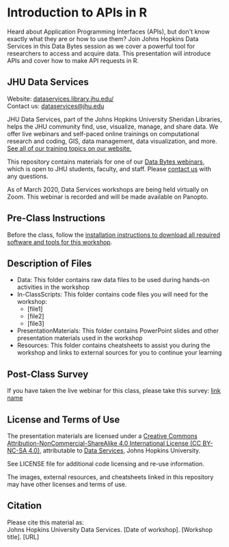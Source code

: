 # Introduction to APIs in R
Heard about Application Programming Interfaces (APIs), but don't know exactly what they are or how to use them? Join Johns Hopkins Data Services in this Data Bytes session as we cover a powerful tool for researchers to access and acquire data. This presentation will introduce APIs and cover how to make API requests in R.


## JHU Data Services   
Website: [dataservices.library.jhu.edu/](https://dataservices.library.jhu.edu/)   
Contact us: [dataservices@jhu.edu](mailto:dataservices@jhu.edu)  

JHU Data Services, part of the Johns Hopkins University Sheridan Libraries, helps the JHU community find, use, visualize, manage, and share data. We offer live webinars and self-paced online trainings on computational research and coding, GIS, data management, data visualization, and more. [See all of our training topics on our website.](https://dataservices.library.jhu.edu/training-workshops/)   

This repository contains materials for one of our [Data Bytes webinars](https://dataservices.library.jhu.edu/data-bytes/), which is open to JHU students, faculty, and staff. Please [contact us](mailto:dataservices@jhu.edu) with any questions.

As of March 2020, Data Services workshops are being held virtually on Zoom. This webinar is recorded and will be made available on Panopto.


## Pre-Class Instructions
Before the class, follow the [installation instructions to download all required software and tools for this workshop](link-to-github-installation-repo).


## Description of Files
- Data: This folder contains raw data files to be used during hands-on activities in the workshop
- In-ClassScripts: This folder contains code files you will need for the workshop:
    - [file1]
    - [file2]
    - [file3]
- PresentationMaterials: This folder contains PowerPoint slides and other presentation materials used in the workshop
- Resources: This folder contains cheatsheets to assist you during the workshop and links to external sources for you to continue your learning


## Post-Class Survey
If you have taken the live webinar for this class, please take this survey: [link name](url)


## License and Terms of Use
The presentation materials are licensed under a [Creative Commons Attribution-NonCommercial-ShareAlike 4.0 International License (CC BY-NC-SA 4.0)](https://creativecommons.org/licenses/by-nc-sa/4.0/), attributable to [Data Services](https://dataservices.library.jhu.edu/), Johns Hopkins University. 

See LICENSE file for additional code licensing and re-use information.   

The images, external resources, and cheatsheets linked in this repository may have other licenses and terms of use.


## Citation
Please cite this material as:    
Johns Hopkins University Data Services. [Date of workshop]. [Workshop title]. [URL] 
